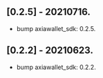 ## [0.2.5] - 20210716.

* bump axiawallet_sdk: 0.2.5.

## [0.2.2] - 20210623.

* bump axiawallet_sdk: 0.2.2.

